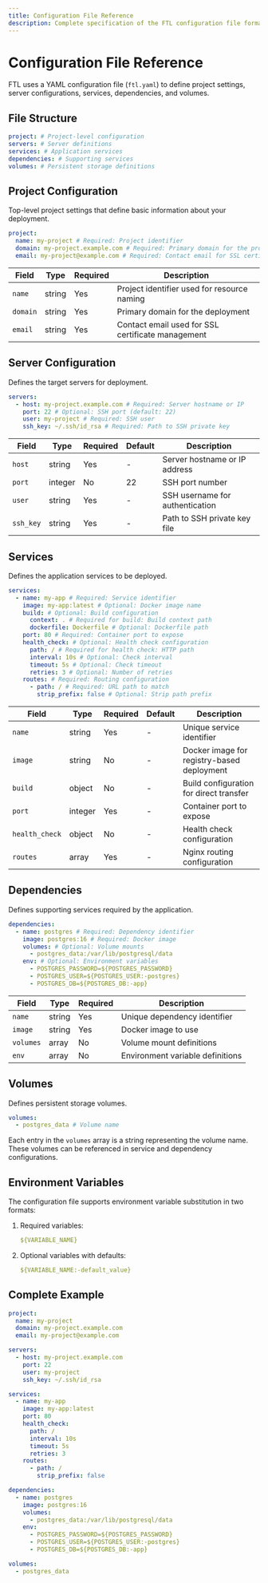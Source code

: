 ```yaml
---
title: Configuration File Reference
description: Complete specification of the FTL configuration file format and options
---
```


# Configuration File Reference

FTL uses a YAML configuration file (`ftl.yaml`) to define project settings, server configurations, services, dependencies, and volumes.

## File Structure

```yaml
project: # Project-level configuration
servers: # Server definitions
services: # Application services
dependencies: # Supporting services
volumes: # Persistent storage definitions
```

## Project Configuration

Top-level project settings that define basic information about your deployment.

```yaml
project:
  name: my-project # Required: Project identifier
  domain: my-project.example.com # Required: Primary domain for the project
  email: my-project@example.com # Required: Contact email for SSL certificates
```

| Field    | Type   | Required | Description                                       |
| -------- | ------ | -------- | ------------------------------------------------- |
| `name`   | string | Yes      | Project identifier used for resource naming       |
| `domain` | string | Yes      | Primary domain for the deployment                 |
| `email`  | string | Yes      | Contact email used for SSL certificate management |

## Server Configuration

Defines the target servers for deployment.

```yaml
servers:
  - host: my-project.example.com # Required: Server hostname or IP
    port: 22 # Optional: SSH port (default: 22)
    user: my-project # Required: SSH user
    ssh_key: ~/.ssh/id_rsa # Required: Path to SSH private key
```

| Field     | Type    | Required | Default | Description                     |
| --------- | ------- | -------- | ------- | ------------------------------- |
| `host`    | string  | Yes      | -       | Server hostname or IP address   |
| `port`    | integer | No       | 22      | SSH port number                 |
| `user`    | string  | Yes      | -       | SSH username for authentication |
| `ssh_key` | string  | Yes      | -       | Path to SSH private key file    |

## Services

Defines the application services to be deployed.

```yaml
services:
  - name: my-app # Required: Service identifier
    image: my-app:latest # Optional: Docker image name
    build: # Optional: Build configuration
      context: . # Required for build: Build context path
      dockerfile: Dockerfile # Optional: Dockerfile path
    port: 80 # Required: Container port to expose
    health_check: # Optional: Health check configuration
      path: / # Required for health check: HTTP path
      interval: 10s # Optional: Check interval
      timeout: 5s # Optional: Check timeout
      retries: 3 # Optional: Number of retries
    routes: # Required: Routing configuration
      - path: / # Required: URL path to match
        strip_prefix: false # Optional: Strip path prefix
```

| Field          | Type    | Required | Default | Description                                |
| -------------- | ------- | -------- | ------- | ------------------------------------------ |
| `name`         | string  | Yes      | -       | Unique service identifier                  |
| `image`        | string  | No       | -       | Docker image for registry-based deployment |
| `build`        | object  | No       | -       | Build configuration for direct transfer    |
| `port`         | integer | Yes      | -       | Container port to expose                   |
| `health_check` | object  | No       | -       | Health check configuration                 |
| `routes`       | array   | Yes      | -       | Nginx routing configuration                |

## Dependencies

Defines supporting services required by the application.

```yaml
dependencies:
  - name: postgres # Required: Dependency identifier
    image: postgres:16 # Required: Docker image
    volumes: # Optional: Volume mounts
      - postgres_data:/var/lib/postgresql/data
    env: # Optional: Environment variables
      - POSTGRES_PASSWORD=${POSTGRES_PASSWORD}
      - POSTGRES_USER=${POSTGRES_USER:-postgres}
      - POSTGRES_DB=${POSTGRES_DB:-app}
```

| Field     | Type   | Required | Description                      |
| --------- | ------ | -------- | -------------------------------- |
| `name`    | string | Yes      | Unique dependency identifier     |
| `image`   | string | Yes      | Docker image to use              |
| `volumes` | array  | No       | Volume mount definitions         |
| `env`     | array  | No       | Environment variable definitions |

## Volumes

Defines persistent storage volumes.

```yaml
volumes:
  - postgres_data # Volume name
```

Each entry in the `volumes` array is a string representing the volume name. These volumes can be referenced in service and dependency configurations.

## Environment Variables

The configuration file supports environment variable substitution in two formats:

1. Required variables:

   ```yaml
   ${VARIABLE_NAME}
   ```

2. Optional variables with defaults:
   ```yaml
   ${VARIABLE_NAME:-default_value}
   ```

## Complete Example

```yaml
project:
  name: my-project
  domain: my-project.example.com
  email: my-project@example.com

servers:
  - host: my-project.example.com
    port: 22
    user: my-project
    ssh_key: ~/.ssh/id_rsa

services:
  - name: my-app
    image: my-app:latest
    port: 80
    health_check:
      path: /
      interval: 10s
      timeout: 5s
      retries: 3
    routes:
      - path: /
        strip_prefix: false

dependencies:
  - name: postgres
    image: postgres:16
    volumes:
      - postgres_data:/var/lib/postgresql/data
    env:
      - POSTGRES_PASSWORD=${POSTGRES_PASSWORD}
      - POSTGRES_USER=${POSTGRES_USER:-postgres}
      - POSTGRES_DB=${POSTGRES_DB:-app}

volumes:
  - postgres_data
```
